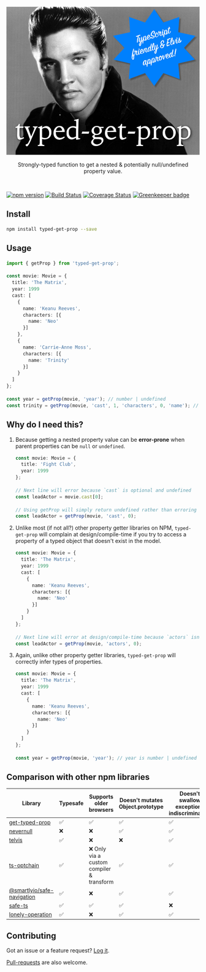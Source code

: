 <p align="center">
  <img src="https://raw.githubusercontent.com/tomSawkins/typed-get-prop/master/logo.jpg" />
  <p align="center">
    Strongly-typed function to get a nested & potentially null/undefined property value.
  </p>
</p>

<br />

[![npm version](https://badge.fury.io/js/typed-get-prop.svg)](https://badge.fury.io/js/typed-get-prop)
[![Build Status](https://travis-ci.org/tomSawkins/typed-get-prop.svg?branch=master)](https://travis-ci.org/tomSawkins/typed-get-prop)
[![Coverage Status](https://coveralls.io/repos/github/tomSawkins/typed-get-prop/badge.svg?branch=master)](https://coveralls.io/github/tomSawkins/typed-get-prop?branch=master) [![Greenkeeper badge](https://badges.greenkeeper.io/tomSawkins/typed-get-prop.svg)](https://greenkeeper.io/)

## Install
```sh
npm install typed-get-prop --save
```

## Usage
```typescript
import { getProp } from 'typed-get-prop';

const movie: Movie = {
  title: 'The Matrix',
  year: 1999
  cast: [
    {
      name: 'Keanu Reeves',
      characters: [{
        name: 'Neo'
      }]
    },
    {
      name: 'Carrie-Anne Moss',
      characters: [{
        name: 'Trinity'
      }]
    }
  ]
};

const year = getProp(movie, 'year'); // number | undefined
const trinity = getProp(movie, 'cast', 1, 'characters', 0, 'name'); // string | undefined
```

## Why do I need this?
1. Because getting a nested property value can be **error-prone** when parent properties can be `null` or `undefined`.

    ```typescript
    const movie: Movie = {
      title: 'Fight Club',
      year: 1999
    };

    // Next line will error because `cast` is optional and undefined
    const leadActor = movie.cast[0];

    // Using getProp will simply return undefined rather than erroring
    const leadActor = getProp(movie, 'cast', 0);
    ```

2. Unlike most (if not all?) other property getter libraries on NPM, `typed-get-prop` will complain at design/compile-time if you try to access a property of a typed object that doesn't exist in the model.

    ```typescript
    const movie: Movie = {
      title: 'The Matrix',
      year: 1999
      cast: [
        {
          name: 'Keanu Reeves',
          characters: [{
            name: 'Neo'
          }]
        }
      ]
    };

    // Next line will error at design/compile-time because `actors` isn't a property on the Movie type. It should be `cast`.
    const leadActor = getProp(movie, 'actors', 0);
    ```

3. Again, unlike other property getter libraries, `typed-get-prop` will correctly infer types of properties.

    ```typescript
    const movie: Movie = {
      title: 'The Matrix',
      year: 1999
      cast: [
        {
          name: 'Keanu Reeves',
          characters: [{
            name: 'Neo'
          }]
        }
      ]
    };

    const year = getProp(movie, 'year'); // year is number | undefined at design-time
    ```


## Comparison with other npm libraries

| Library        | Typesafe | Supports older browsers | Doesn't mutates Object.prototype | Doesn't swallow exceptions indiscriminately
| - | - | - | - | -
| [get-typed-prop](https://www.npmjs.com/package/typed-get-prop) | ✅ | ✅ | ✅ | ✅
| [nevernull](https://www.npmjs.com/package/nevernull) | ❌ | ❌ | ✅ | ✅
| [telvis](https://www.npmjs.com/package/telvis) | ✅ | ❌ | ❌ | ✅
| [ts-optchain](https://www.npmjs.com/package/ts-optchain) | ✅ | ❌ Only via a custom compiler & transform | ✅ | ✅
| [@smartlyio/safe-navigation](https://www.npmjs.com/package/@smartlyio/safe-navigation) | ✅ | ❌ | ✅ | ✅
| [safe-ts](https://www.npmjs.com/package/safe-ts) | ✅ | ✅ | ✅ | ❌
| [lonely-operation](https://www.npmjs.com/package/lonely-operation) | ✅ | ❌ | ✅ | ✅


## Contributing
Got an issue or a feature request? [Log it](https://github.com/tomSawkins/typed-get-prop/issues).

[Pull-requests](https://github.com/tomSawkins/typed-get-prop/pulls) are also welcome.
